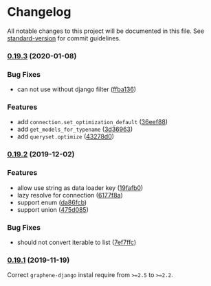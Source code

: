 # Changelog

All notable changes to this project will be documented in this file. See [standard-version](https://github.com/conventional-changelog/standard-version) for commit guidelines.

### [0.19.3](http://git.zhouxuan.site:10022/Nate/graphene-django-tools/compare/v0.19.2...v0.19.3) (2020-01-08)


### Bug Fixes

* can not use without django filter ([ffba136](http://git.zhouxuan.site:10022/Nate/graphene-django-tools/commit/ffba136))


### Features

* add `connection.set_optimization_default` ([36eef88](http://git.zhouxuan.site:10022/Nate/graphene-django-tools/commit/36eef88))
* add `get_models_for_typename` ([3d36963](http://git.zhouxuan.site:10022/Nate/graphene-django-tools/commit/3d36963))
* add `queryset.optimize` ([43278d0](http://git.zhouxuan.site:10022/Nate/graphene-django-tools/commit/43278d0))

### [0.19.2](https://github.com/NateScarlet/graphene-django-tools/compare/v0.19.1...v0.19.2) (2019-12-02)

### Features

- allow use string as data loader key ([19fafb0](https://github.com/NateScarlet/graphene-django-tools/commit/19fafb0f84c9388fc8fc13e0f01f4f4a81e72361))
- lazy resolve for connection ([6177f8a](https://github.com/NateScarlet/graphene-django-tools/commit/6177f8ad5e67dd5893eb5d58487a4d5ce958e4a4))
- support enum ([da86fcb](https://github.com/NateScarlet/graphene-django-tools/commit/da86fcb2b0ee725bf8612a73468149d2cab1df03))
- support union ([475d085](https://github.com/NateScarlet/graphene-django-tools/commit/475d085b05312063b5ff5448010ea2f5b86a1ee3))

### Bug Fixes

- should not convert iterable to list ([7ef7ffc](https://github.com/NateScarlet/graphene-django-tools/commit/7ef7ffc1402186786061804499e591d61e6f2ba3))

### [0.19.1](http://github.com/NateScarlet/graphene-django-tools/compare/v0.19.0...v0.19.1) (2019-11-19)

Correct `graphene-django` instal require from `>=2.5` to `>=2.2`.
